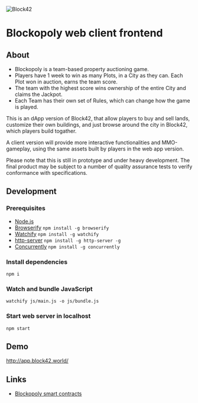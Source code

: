 ![Block42](http://assets.block42.world/images/icons/block42_logo_200.png)

# Blockopoly web client frontend

## About
- Blockopoly is a team-based property auctioning game.
- Players have 1 week to win as many Plots, in a City as they can. Each Plot won in auction, earns the team score.
- The team with the highest score wins ownership of the entire City and claims the Jackpot.
- Each Team has their own set of Rules, which can change how the game is played.

This is an dApp version of Block42, that allow players to buy and sell lands, customize their own buildings, and just browse around the city in Block42, which players build togather.

A client version will provide more interactive functionalities and MMO-gameplay, using the same assets built by players in the web app version.

Please note that this is still in prototype and under heavy development. The final product may be subject to a number of quality assurance tests to verify conformance with specifications.

## Development

### Prerequisites
- [Node.js](https://nodejs.org/en/download/)
- [Browserify](http://browserify.org/) `npm install -g browserify`
- [Watchify](https://github.com/substack/watchify) `npm install -g watchify`
- [http-server](https://www.npmjs.com/package/http-server) `npm install -g http-server -g`
- [Concurrently](https://www.npmjs.com/package/concurrently) `npm install -g concurrently`

### Install dependencies
`npm i`

### Watch and bundle JavaScript
`watchify js/main.js -o js/bundle.js`

### Start web server in localhost
`npm start`

## Demo
http://app.block42.world/

## Links
- [Blockopoly smart contracts](https://github.com/Block42World/blockopoly-contracts)
